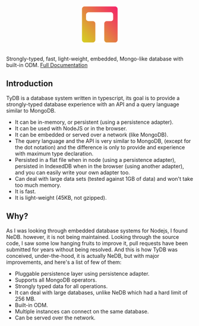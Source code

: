 <p align="center">
	<img src="src/logo.ts.png" width="100">
	<br>
	<br>
</p>

Strongly-typed, fast, light-weight, embedded, Mongo-like database with built-in ODM.
[Full Documentation](https://alex-corvi.gitbook.io/tydb/)

## Introduction

TyDB is a database system written in typescript, its goal is to provide a strongly-typed database experience with an API and a query language similar to MongoDB.

-   It can be in-memory, or persistent (using a persistence adapter).
-   It can be used with NodeJS or in the browser.
-   It can be embedded or served over a network (like MongoDB).
-   The query language and the API is very similar to MongoDB, (except for the dot notation) and the difference is only to provide and experience with maximum type declaration.
-   Persisted in a flat file when in node (using a persistence adapter), persisted in IndexedDB when in the browser (using another adapter), and you can easily write your own adapter too.
-   Can deal with large data sets (tested against 1GB of data) and won't take too much memory.
-   It is fast.
-   It is light-weight (45KB, not gzipped).

## Why?

As I was looking through embedded database systems for Nodejs, I found NeDB. however, it is not being maintained. Looking through the source code, I saw some low hanging fruits to improve it, pull requests have been submitted for years without being resolved. And this is how TyDB was conceived, under-the-hood, it is actually NeDB, but with major improvements, and here's a list of few of them:

-   Pluggable persistence layer using persistence adapter.
-   Supports all MongoDB operators.
-   Strongly typed data for all operations.
-   It can deal with large databases, unlike NeDB which had a hard limit of 256 MB.
-   Built-in ODM.
-   Multiple instances can connect on the same database.
-   Can be served over the network.
